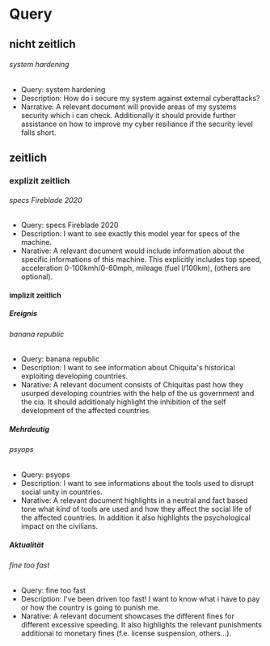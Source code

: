 # Query
## nicht zeitlich
###### system hardening
* Query: 
system hardening
* Description: 
How do i secure my system against external cyberattacks?
* Narrative: 
A relevant document will provide areas of my systems security which i can check.
Additionally it should provide further assistance on how to improve my cyber resiliance if the security level falls short.

## zeitlich
### explizit zeitlich
###### specs Fireblade 2020
* Query:
specs Fireblade 2020
* Description:
I want to see exactly this model year for specs of the machine.
* Narative:
A relevant document would include information about the specific informations of this machine.
This explicitly includes top speed, acceleration 0-100kmh/0-60mph, mileage (fuel l/100km), (others are optional).

#### implizit zeitlich
##### Ereignis
###### banana republic
* Query: 
banana republic
* Description:
I want to see information about Chiquita's historical exploiting developing countries.  
* Narative:
A relevant document consists of Chiquitas past how they usurped developing countries with the help of the us government and the cia.
It should additionaly highlight the inhibition of the self development of the affected countries.
##### Mehrdeutig
###### psyops
* Query: 
psyops
* Description:
I want to see informations about the tools used to disrupt social unity in countries.
* Narative:
A relevant document highlights in a neutral and fact based tone what kind of tools are used and how they affect the social life of the affected countries.
In addition it also highlights the psychological impact on the civilians.
##### Aktualität
###### fine too fast
* Query:
fine too fast 
* Description:
I've been driven too fast! I want to know what i have to pay or how the country is going to punish me.
* Narative:
A relevant document showcases the different fines for different excessive speeding.
It also highlights the relevant punishments additional to monetary fines (f.e. license suspension, others...).
